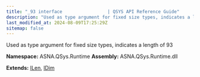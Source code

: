 ```yaml
---
title: "_93 interface                 | QSYS API Reference Guide"
description: "Used as type argument for fixed size types, indicates a length of 93  "
last_modified_at: 2024-08-09T17:25:29Z
sitemap: false
---
```


Used as type argument for fixed size types, indicates a length of 93 

**Namespace:** ASNA.QSys.Runtime
**Assembly:** ASNA.QSys.Runtime.dll

**Extends:** [ILen](/reference/runtime/qsys-runtime/i-len.html), [IDim](/reference/runtime/qsys-runtime/i-dim.html)
<br>
<br>
